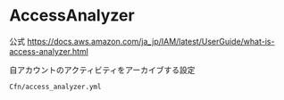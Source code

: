 # AccessAnalyzer

公式
https://docs.aws.amazon.com/ja_jp/IAM/latest/UserGuide/what-is-access-analyzer.html

自アカウントのアクティビティをアーカイブする設定

```
Cfn/access_analyzer.yml
```
